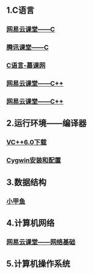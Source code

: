 ## 1.C语言

### [网易云课堂——C](http://study.163.com/course/courseMain.htm?courseId=1003425004)
### [腾讯课堂——C](https://ke.qq.com/course/101461)
### [C语言-慕课网](https://www.imooc.com/learn/249)

### [网易云课堂——C++](http://study.163.com/course/courseMain.htm?courseId=1002981021)
### [网易云课堂——C++](http://study.163.com/course/courseMain.htm?courseId=1003701011)

## 2.运行环境——编译器

### [VC++6.0下载](https://blog.csdn.net/eseszb/article/details/78685297)

### [Cygwin安装和配置](https://blog.csdn.net/u013076997/article/details/52636116)


## 3.数据结构
### [小甲鱼](http://www.icoolxue.com/album/show/123)

## 4.计算机网络
### [网易云课堂——网络基础](http://study.163.com/course/courseMain.htm?courseId=1255007)

## 5.计算机操作系统
### 
